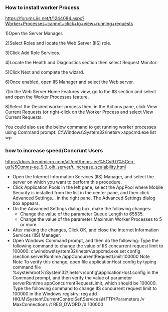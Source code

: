 ### How to install worker Process
https://forums.iis.net/t/1244084.aspx?Worker+Processes+cannot+click+to+view+running+requests

1)Open the Server Manager.

2)Select Roles and locate the Web Server (IIS) role.

3)Click Add Role Services.

4)Locate the Health and Diagnostics section then select Request Monitor.

5)Click Next and complete the wizard.

6)Once enabled, open IIS Manager and select the Web server.

7)In the Web Server Home Features view, go to the IIS section and select and open the Worker Processes feature.

8)Select the Desired worker process then, in the Actions pane, click View Current Requests (or right-click on the Worker Process and select View Current Requests.

You could also use the below command to get running worker processes using Command prompt:
C:\Windows\System32\inetsrv>appcmd.exe list wp



### how to increase speed/Concrunt Users
https://docs.trendmicro.com/all/ent/tmms-ee%5Cv9.0%5Cen-us%5Ctmms-ee_9.0_olh_server/t_increase_scalability.html

* Open the Internet Information Services (IIS) Manager, and select the server on which you want to perform this procedure.
* Click Application Pools in the left pane, select the AppPool where Mobile Security is installed from the list in the center pane, and then click Advanced Settings... in the right pane.
The Advanced Settings dialog box appears.
* On the Advanced Settings dialog box, make the following changes:
  * Change the value of the parameter Queue Length to 65535.
  * Change the value of the parameter Maximum Worker Processes to 5 or more.
* After making the changes, Click OK, and close the Internet Information Services (IIS) Manager.
* Open Windows Command prompt, and then do the following:
  Type the following command to change the value of IIS concurrent request limit to 100000:
c:\windows\system32\inetsrv\appcmd.exe set config /section:serverRuntime /appConcurrentRequestLimit:100000
Note	
Note
To verify this change, open file applicationHost.config by typing command file %systemroot%\System32\inetsrv\config\applicationHost.config in the Command prompt, and then verify the value of parameter serverRuntime appConcurrentRequestLimit, which should be 100000.
Type the following command to change IIS concurrent request limit to 100000 in the Windows registry:
reg add HKLM\System\CurrentControlSet\Services\HTTP\Parameters /v MaxConnections /t REG_DWORD /d 100000
